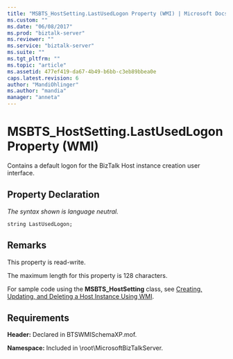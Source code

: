 ```yaml
---
title: "MSBTS_HostSetting.LastUsedLogon Property (WMI) | Microsoft Docs"
ms.custom: ""
ms.date: "06/08/2017"
ms.prod: "biztalk-server"
ms.reviewer: ""
ms.service: "biztalk-server"
ms.suite: ""
ms.tgt_pltfrm: ""
ms.topic: "article"
ms.assetid: 477ef419-da67-4b49-b6bb-c3eb89bbea0e
caps.latest.revision: 6
author: "MandiOhlinger"
ms.author: "mandia"
manager: "anneta"
---
```

# MSBTS_HostSetting.LastUsedLogon Property (WMI)
Contains a default logon for the BizTalk Host instance creation user interface.  
  
## Property Declaration  
 *The syntax shown is language neutral.*  
  
```  
string LastUsedLogon;  
```  
  
## Remarks  
 This property is read-write.  
  
 The maximum length for this property is 128 characters.  
  
 For sample code using the **MSBTS_HostSetting** class, see [Creating, Updating, and Deleting a Host Instance Using WMI](../core/creating-updating-and-deleting-a-host-instance-using-wmi.md).  
  
## Requirements  
 **Header:** Declared in BTSWMISchemaXP.mof.  
  
 **Namespace:** Included in \root\MicrosoftBizTalkServer.